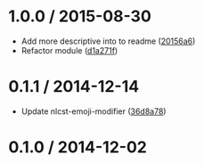 <!--mdast setext-->

<!--lint disable no-multiple-toplevel-headings-->

1.0.0 / 2015-08-30
==================

*   Add more descriptive into to readme ([20156a6](https://github.com/wooorm/nlcst-affix-emoticon-modifier/commit/20156a6))
*   Refactor module ([d1a271f](https://github.com/wooorm/nlcst-affix-emoticon-modifier/commit/d1a271f))

0.1.1 / 2014-12-14
==================

*   Update nlcst-emoji-modifier ([36d8a78](https://github.com/wooorm/nlcst-affix-emoticon-modifier/commit/36d8a78))

0.1.0 / 2014-12-02
==================
